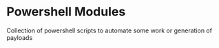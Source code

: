 # Powershell Modules

Collection of powershell scripts to automate some work or generation of payloads
